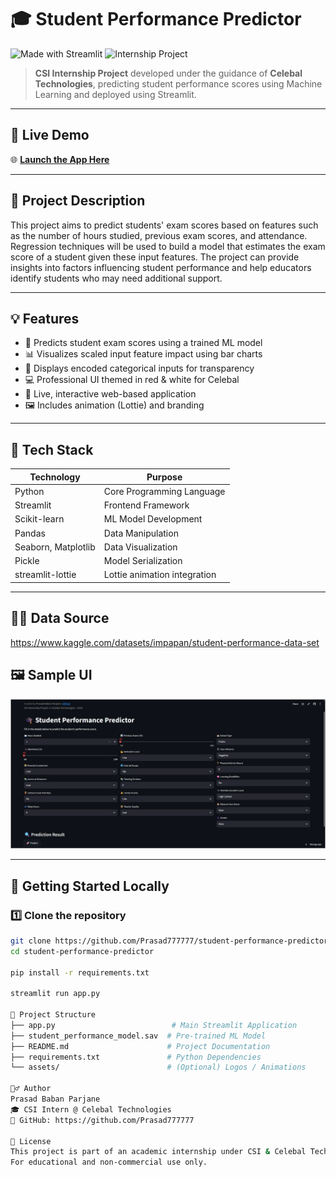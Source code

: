 # 🎓 Student Performance Predictor

![Made with Streamlit](https://img.shields.io/badge/Made%20with-Streamlit-red?style=flat-square)
![Internship Project](https://img.shields.io/badge/Internship-Celebal%20Technologies-white?style=flat-square&logo=github)

> **CSI Internship Project** developed under the guidance of **Celebal Technologies**, predicting student performance scores using Machine Learning and deployed using Streamlit.

---

## 🔗 Live Demo

🌐 **[Launch the App Here](https://finalproject-8g4mcqg2bu3yxmhjxheymd.streamlit.app/)**

---

## 📌 Project Description

This project aims to predict students' exam scores based on features such as the number of hours studied, previous exam scores, and attendance. Regression techniques will be used to build a model that estimates the exam score of a student given these input features. The project can provide insights into factors influencing student performance and help educators identify students who may need additional support.

---

## 💡 Features

- 🎯 Predicts student exam scores using a trained ML model
- 📊 Visualizes scaled input feature impact using bar charts
- 🧩 Displays encoded categorical inputs for transparency
- 💻 Professional UI themed in red & white for Celebal
- 🔄 Live, interactive web-based application
- 🖼️ Includes animation (Lottie) and branding

---

## 🧪 Tech Stack

| Technology      | Purpose                          |
|-----------------|----------------------------------|
| Python          | Core Programming Language        |
| Streamlit       | Frontend Framework               |
| Scikit-learn    | ML Model Development             |
| Pandas          | Data Manipulation                |
| Seaborn, Matplotlib | Data Visualization          |
| Pickle          | Model Serialization              |
| streamlit-lottie| Lottie animation integration     |

---


##  👨‍💻 Data Source 
https://www.kaggle.com/datasets/impapan/student-performance-data-set


## 🖼️ Sample UI
![Student Performance Predictor UI](img.png)

---

## 🚀 Getting Started Locally

### 1️⃣ Clone the repository

```bash
git clone https://github.com/Prasad777777/student-performance-predictor.git
cd student-performance-predictor

pip install -r requirements.txt

streamlit run app.py

📁 Project Structure
├── app.py                          # Main Streamlit Application
├── student_performance_model.sav  # Pre-trained ML Model
├── README.md                      # Project Documentation
├── requirements.txt               # Python Dependencies
└── assets/                        # (Optional) Logos / Animations

🙋‍♂️ Author
Prasad Baban Parjane
🎓 CSI Intern @ Celebal Technologies
🔗 GitHub: https://github.com/Prasad777777

📜 License
This project is part of an academic internship under CSI & Celebal Technologies.
For educational and non-commercial use only.
